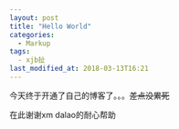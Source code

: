 ```yaml
---
layout: post
title: "Hello World"
categories:
  - Markup
tags:
  - xjb扯
last_modified_at: 2018-03-13T16:21
---
```

今天终于开通了自己的博客了。。。~~差点没累死~~

在此谢谢xm dalao的耐心帮助
